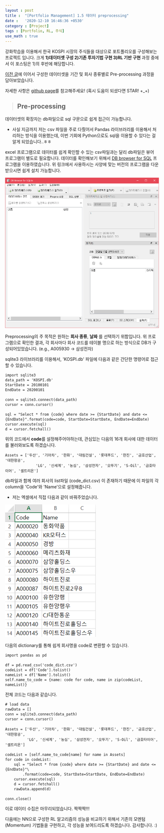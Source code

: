 ```yaml
---
layout : post
title :  "[Portfolio Management] 1.5 데이터 preprocessing"
date :   '2020-12-10 16:46:36 +0530'
category : [Project]
tags : [Portfolio, RL, 주식]
use_math : true
---
```


강화학습을 이용해서 한국 KOSPI 시장의 주식들을 대상으로 포트폴리오를 구성해보는 프로젝트 입니다.
크게 **1)데이터셋 구성 2)기존 투자기법 구현 3)RL 기반 구현** 과정 중에서 이 포스팅은 1)의 후반에 해당합니다.

[이전 글](https://hanseul-jeong.github.io/project/2020/11/25/Portfolio-Management-%EB%8D%B0%EC%9D%B4%ED%84%B0%EC%85%8B-%EA%B5%AC%EC%84%B1%ED%95%98%EA%B8%B0.html, "데이터셋 구성")에 이어서 구성한 데이터셋을 기간 및 회사 종류별로 Pre-processing 과정을 담아보았습니다.

자세한 사항은 [github page](https://github.com/hanseul-jeong/Portfolios "내 깃헙")를 참고해주세요!
(혹시 도움이 되셨다면 STAR! +_+)


> ## Pre-processing

데이터셋의 확장자는 db파일으로 sql 구문으로 쉽게 접근이 가능합니다.

- 사실 지금까지 저는 csv 파일을 주로 다뤘어서 Pandas 라이브러리를 이용해서 처리하는 방식을 이용했는데,
    이번 기회에 Python으로도 sql을 이용할 수 있다는 걸 알게 되었습니다..ㅎㅎ

excel 프로그램으로 데이터를 쉽게 확인할 수 있는 csv파일과는 달리 db파일은 뷰어 프로그램이 별도로 필요합니다.
데이터를 확인해보기 위해서 [DB browser for SQL](https://sqlitebrowser.org/dl/) 프로그램을 이용하였습니다.
위 링크에서 사용하시는 사양에 맞는 버전의 프로그램을 다운받으시면 쉽게 설치 가능합니다.

![Image DBbrowser](/assets/img/post/dbbrowser.PNG)

Preprocessing의 주 목적은 원하는 **회사 종류**, **날짜** 를 선택하기 위함입니다.
위 프로그램으로 확인한 결과, 각 회사마다 회사 코드를 테이블 명으로 하는 방식으로 DB가 구성되어있었습니다. (e.g., A005930 -> 삼성전자)

sqlite3 라이브러리를 이용해서, 'KOSPI.db' 파일에 다음과 같은 간단한 명령어로 접근할 수 있습니다.

    import sqlite3
    data_path = 'KOSPI.db'
    StartDate = 20100101
    EndDate = 20200101

    conn = sqlite3.connect(data_path)
    cursor = conn.cursor()

    sql = "Select * from {code} where date >= {StartDate} and date <= {EndDate}".format(code=code, StartDate=StartDate, EndDate=EndDate)
    cursor.execute(sql)
    d = cursor.fetchall()

위의 코드에서 **code**를 설정해주어야하는데, 관심있는 다음의 16개 회사에 대한 데이터를 불러와보도록 하겠습니다.

    Assets = ['두산', '기아차', '한화', '대림건설', '롯데푸드', '한진', '금호산업', '대한항공',
                  'LG', '신세계', '농심', '삼성전자', '오뚜기', 'S-Oil', '금호타이어', '셀트리온']

db파일과 함께 여러 회사의 list파일 (code_dict.csv) 이 존재하기 때문에 이 파일의 각 column을 'Code'와 'Name'으로 설정해줍니다.
- 저는 엑셀에서 직접 다음과 같이 바꿔주었습니다.

![Image dictExample](/assets/img/post/dict_example.PNG)

다음의 dictionary를 통해 쉽게 회사명을 code로 변환할 수 있습니다.

    import pandas as pd

    df = pd.read_csv('code_dict.csv')
    codeList = df['Code'].tolist()
    nameList = df['Name'].tolist()
    self.name_to_code = {name: code for code, name in zip(codeList, nameList)}

전체 코드는 다음과 같습니다.

    # load data
    rawData = []
    conn = sqlite3.connect(data_path)
    cursor = conn.cursor()

    Assets = ['두산', '기아차', '한화', '대림건설', '롯데푸드', '한진', '금호산업', '대한항공',
              'LG', '신세계', '농심', '삼성전자', '오뚜기', 'S-Oil', '금호타이어', '셀트리온']

    codeList = [self.name_to_code[name] for name in Assets]
    for code in codeList:
        sql = "Select * from {code} where date >= {StartDate} and date <= {EndDate}"\
            .format(code=code, StartDate=StartDate, EndDate=EndDate)
        cursor.execute(sql)
        d = cursor.fetchall()
        rawData.append(d)

    conn.close()


이로 데이터 수집은 마무리되었습니다. 짝짝짝!!!

다음에는 NN으로 구성한 RL 알고리즘의 성능을 비교하기 위해서 기존의 모멘텀 (Momentum) 기법들을 구현하고, 각 성능을 보여드리도록 하겠습니다.
감사합니다. :)

